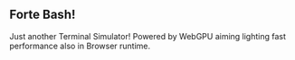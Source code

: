 ## Forte Bash!
Just another Terminal Simulator! 
Powered by WebGPU aiming lighting fast performance also in Browser runtime. 
